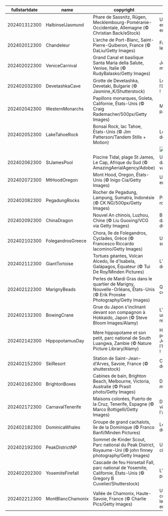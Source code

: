 |fullstartdate|name|copyright|title|image|
|--|--|--|--|--|
202401312300|HalbinselJasmund|Phare de Sassnitz, Rügen, Mecklembourg-Poméranie-Occidentale,  Allemagne (© Christian Back/eStock)|Un phare enchanteur et enneigé|![](/fr-FR/2024/02/202401312300HalbinselJasmund.jpg)|
202402012300|Chandeleur|L’arche de Port-Blanc, Saint-Pierre-Quiberon, France (© DaLiu/Getty Images)|Faites sauter les crêpes !|![](/fr-FR/2024/02/202402012300Chandeleur.jpg)|
202402022300|VeniceCarnival|Grand Canal et basilique Santa Maria della Salute, Venise, Italie (© RudyBalasko/Getty Images)|Jeux de masques|![](/fr-FR/2024/02/202402022300VeniceCarnival.jpg)|
202402032300|DevetashkaCave|Grotte de Devetashka, Devetaki, Bulgarie (© Jasmine_K/Shutterstock)|Le loft de l’âge de pierre !|![](/fr-FR/2024/02/202402032300DevetashkaCave.jpg)|
202402042300|WesternMonarchs|Papillons monarques, Goleta, Californie, États-Unis (© Craig Rademacher/500px/Getty Images)|Minute, papillon !|![](/fr-FR/2024/02/202402042300WesternMonarchs.jpg)|
202402052300|LakeTahoeRock|Bonsai Rock, lac Tahoe, États-Unis (© Jim Patterson/Tandem Stills + Motion)|Les bonsaïs de la nature|![](/fr-FR/2024/02/202402052300LakeTahoeRock.jpg)|
||||![](/fr-FR/2024/02/.jpg)|
202402062300|StJamesPool|Piscine Tidal, plage St James, Le Cap, Afrique du Sud (© AmazingAerialAgency/Adobe)|Un sanctuaire dans les vagues|![](/fr-FR/2024/02/202402062300StJamesPool.jpg)|
202402072300|MtHoodOregon|Mont Hood, Oregon, États-Unis (© Inigo Cia/Getty Images)|Un géant endormi|![](/fr-FR/2024/02/202402072300MtHoodOregon.jpg)|
202402082300|PegadungRocks|Rocher de Pegadung, Lampung, Sumatra, Indonésie (© CK NG/500px/Getty Images)|Pierres qui roulent…|![](/fr-FR/2024/02/202402082300PegadungRocks.jpg)|
202402092300|ChinaDragon|Nouvel An chinois, Luzhou, Chine (© Liu Guoxing/VCG via Getty Images)|Bienvenue dans l'année du Dragon !|![](/fr-FR/2024/02/202402092300ChinaDragon.jpg)|
202402102300|FolegandrosGreece|Chora, île de Folegandros, Cyclades, Grèce (© Francesco Riccardo Iacomino/Getty Images)|Un paradis sur terre|![](/fr-FR/2024/02/202402102300FolegandrosGreece.jpg)|
202402112300|GiantTortoise|Tortues géantes, Volcan Alcedo, île d'Isabela, Galápagos, Équateur (© Tui De Roy/Minden Pictures)|L’île préférée de Darwin|![](/fr-FR/2024/02/202402112300GiantTortoise.jpg)|
202402122300|MarignyBeads|Perles de Mardi Gras dans le quartier de Marigny, Nouvelle-Orléans, États-Unis (© Erik Pronske Photography/Getty Images)|Que la fête commence !|![](/fr-FR/2024/02/202402122300MarignyBeads.jpg)|
202402132300|BowingCrane|Grue du Japon s'inclinant devant son compagnon à Hokkaido, Japon (© Steve Bloom Images/Alamy)|L'amour est un oiseau rebelle|![](/fr-FR/2024/02/202402132300BowingCrane.jpg)|
202402142300|HippopotamusDay|Mère hippopotame et son petit, parc national de South Luangwa, Zambie (© Nature Picture Library/Alamy)|Hippo-hourra pour la Journée de l'hippopotame !|![](/fr-FR/2024/02/202402142300HippopotamusDay.jpg)|
202402152300|SkiResort|Station de Saint-Jean-d'Arves, Savoie, France (© shutterstock)|Comme un air de montagne|![](/fr-FR/2024/02/202402152300SkiResort.jpg)|
202402162300|BrightonBoxes|Cabines de bain, Brighton Beach, Melbourne, Victoria, Australie (© Prasit photo/Getty Images)|Des cabines mythiques|![](/fr-FR/2024/02/202402162300BrightonBoxes.jpg)|
202402172300|CarnavalTenerife|Maisons colorées, Puerto de la Cruz, Tenerife, Espagne (© Marco Bottigelli/Getty Images)|Des couleurs vives toute l'année !|![](/fr-FR/2024/02/202402172300CarnavalTenerife.jpg)|
202402182300|DominicaWhales|Groupe de  grand cachalots, île de la Dominique (© Franco Banfi/Minden Pictures)|Les géants des mers|![](/fr-FR/2024/02/202402182300DominicaWhales.jpg)|
202402192300|PeakDistrictNP|Sommet de Kinder Scout, Parc national du Peak District, Royaume-Uni (© john finney photography/Getty Images)|Un parc citoyen|![](/fr-FR/2024/02/202402192300PeakDistrictNP.jpg)|
202402202300|YosemiteFirefall|Cascade de feu Horsetail Fall, parc national de Yosemite, Californie, États-Unis (© Gregory B Cuvelier/Shutterstock)|L’illusion parfaite|![](/fr-FR/2024/02/202402202300YosemiteFirefall.jpg)|
202402212300|MontBlancChamonix|Vallée de Chamonix, Haute-Savoie, France (© Charlie Pics/Getty Images)|Une vallée connue dans le monde entier|![](/fr-FR/2024/02/202402212300MontBlancChamonix.jpg)|
